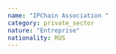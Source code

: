 ```yaml
---
name: "IPChain Association "
category: private_sector
nature: "Entreprise"
nationality: RUS
---
```

    